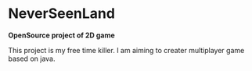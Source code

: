 # NeverSeenLand
 **OpenSource project of 2D game**

This project is my free time killer.
I am aiming to creater multiplayer game based on java.

